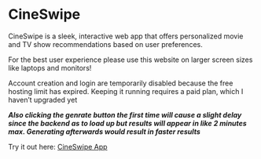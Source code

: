 # CineSwipe
CineSwipe is a sleek, interactive web app that offers personalized movie and TV show recommendations based on user preferences. 





For the best user experience please use this website on larger screen sizes like laptops and monitors!





Account creation and login are temporarily disabled because the free hosting limit has expired. Keeping it running requires a paid plan, which I haven’t upgraded yet



***Also clicking the genrate button the first time will cause a slight delay since the backend as to load up but results will appear in like 2 minutes max. Generating afterwards would result in faster results***





Try it out here: [CineSwipe App](https://cine-swipe-alphins-projects-bd2e9cb2.vercel.app)
